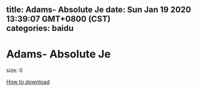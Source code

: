 
title: Adams- Absolute Je
date: Sun Jan 19 2020 13:39:07 GMT+0800 (CST)    
categories: baidu
---

# Adams- Absolute Je
size: 0
 
 

[How to download](https://bpcam.bemobtrk.com/go/2ceec3aa-1ca2-46d6-b9ff-aaa5c184517c?jno=3438)